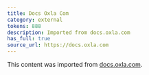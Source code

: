 ```yaml
---
title: Docs Oxla Com
category: external
tokens: 888
description: Imported from docs.oxla.com
has_full: true
source_url: https://docs.oxla.com
---
```


This content was imported from [docs.oxla.com](https://docs.oxla.com).
